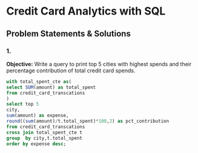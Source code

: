 # Credit Card Analytics with SQL

## Problem Statements & Solutions

### 1. 
**Objective:** Write a query to print top 5 cities with highest spends and their percentage contribution of total credit card spends.  

```sql
with total_spent_cte as(
select SUM(amount) as total_spent
from credit_card_transcations
)
select top 5
city,
sum(amount) as expense,
round((sum(amount)/t.total_spent)*100,2) as pct_contribution
from credit_card_transcations
cross join total_spent_cte t
group  by city,t.total_spent
order by expense desc;
